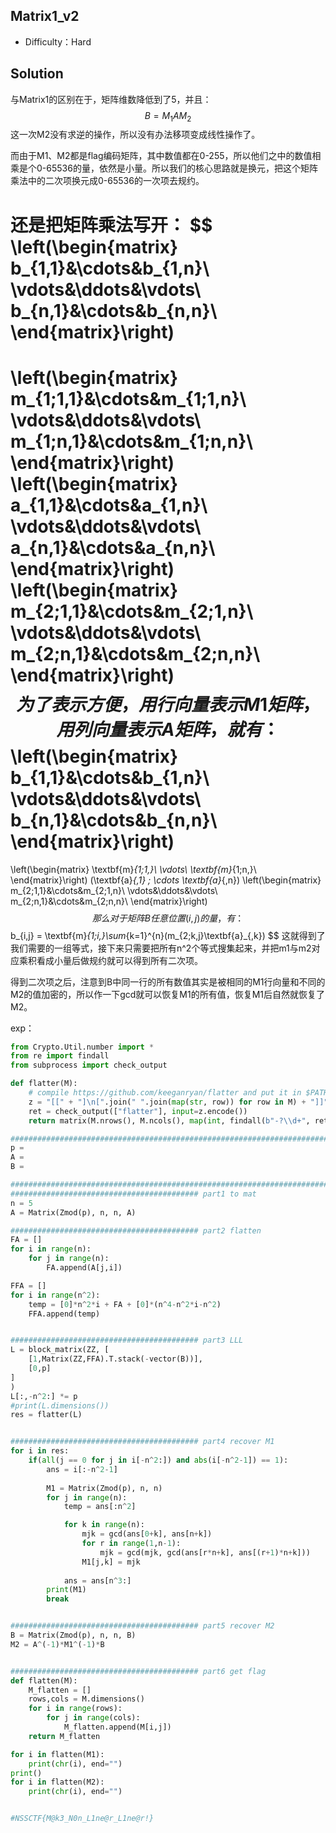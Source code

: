 ## Matrix1_v2

+ Difficulty：Hard

## Solution

与Matrix1的区别在于，矩阵维数降低到了5，并且：
$$
B = M_1AM_2
$$
这一次M2没有求逆的操作，所以没有办法移项变成线性操作了。

而由于M1、M2都是flag编码矩阵，其中数值都在0-255，所以他们之中的数值相乘是个0-65536的量，依然是小量。所以我们的核心思路就是换元，把这个矩阵乘法中的二次项换元成0-65536的一次项去规约。

还是把矩阵乘法写开：
$$
\left(\begin{matrix}
b_{1,1}&\cdots&b_{1,n}\\
\vdots&\ddots&\vdots\\
b_{n,1}&\cdots&b_{n,n}\\
\end{matrix}\right)
=
\left(\begin{matrix}
m_{1\;1,1}&\cdots&m_{1\;1,n}\\
\vdots&\ddots&\vdots\\
m_{1\;n,1}&\cdots&m_{1\;n,n}\\
\end{matrix}\right)
\left(\begin{matrix}
a_{1,1}&\cdots&a_{1,n}\\
\vdots&\ddots&\vdots\\
a_{n,1}&\cdots&a_{n,n}\\
\end{matrix}\right)
\left(\begin{matrix}
m_{2\;1,1}&\cdots&m_{2\;1,n}\\
\vdots&\ddots&\vdots\\
m_{2\;n,1}&\cdots&m_{2\;n,n}\\
\end{matrix}\right)
$$
为了表示方便，用行向量表示M1矩阵，用列向量表示A矩阵，就有：
$$
\left(\begin{matrix}
b_{1,1}&\cdots&b_{1,n}\\
\vdots&\ddots&\vdots\\
b_{n,1}&\cdots&b_{n,n}\\
\end{matrix}\right)
=
\left(\begin{matrix}
\textbf{m}_{1\;1,}\\
\vdots\\
\textbf{m}_{1\;n,}\\
\end{matrix}\right)
(\textbf{a}_{,1} \; \cdots \textbf{a}_{,n})
\left(\begin{matrix}
m_{2\;1,1}&\cdots&m_{2\;1,n}\\
\vdots&\ddots&\vdots\\
m_{2\;n,1}&\cdots&m_{2\;n,n}\\
\end{matrix}\right)
$$
那么对于矩阵B任意位置(i,j)的量，有：
$$
b_{i,j} = \textbf{m}_{1\;i,}\sum_{k=1}^{n}(m_{2\;k,j}\textbf{a}_{,k})
$$
这就得到了我们需要的一组等式，接下来只需要把所有n^2个等式搜集起来，并把m1与m2对应乘积看成小量后做规约就可以得到所有二次项。

得到二次项之后，注意到B中同一行的所有数值其实是被相同的M1行向量和不同的M2的值加密的，所以作一下gcd就可以恢复M1的所有值，恢复M1后自然就恢复了M2。

exp：

```python
from Crypto.Util.number import *
from re import findall
from subprocess import check_output

def flatter(M):
    # compile https://github.com/keeganryan/flatter and put it in $PATH
    z = "[[" + "]\n[".join(" ".join(map(str, row)) for row in M) + "]]"
    ret = check_output(["flatter"], input=z.encode())
    return matrix(M.nrows(), M.ncols(), map(int, findall(b"-?\\d+", ret)))

############################################################################################### data
p = 
A = 
B = 

############################################################################################### exp
########################################## part1 to mat
n = 5
A = Matrix(Zmod(p), n, n, A)

########################################## part2 flatten
FA = []
for i in range(n):
    for j in range(n):
        FA.append(A[j,i])

FFA = []
for i in range(n^2):
    temp = [0]*n^2*i + FA + [0]*(n^4-n^2*i-n^2)
    FFA.append(temp)


########################################## part3 LLL
L = block_matrix(ZZ, [
    [1,Matrix(ZZ,FFA).T.stack(-vector(B))],
    [0,p]
]
)
L[:,-n^2:] *= p
#print(L.dimensions())
res = flatter(L)


########################################## part4 recover M1
for i in res:
    if(all(j == 0 for j in i[-n^2:]) and abs(i[-n^2-1]) == 1):
        ans = i[:-n^2-1]
        
        M1 = Matrix(Zmod(p), n, n)
        for j in range(n):
            temp = ans[:n^2]

            for k in range(n):
                mjk = gcd(ans[0+k], ans[n+k])
                for r in range(1,n-1):
                    mjk = gcd(mjk, gcd(ans[r*n+k], ans[(r+1)*n+k]))
                M1[j,k] = mjk
            
            ans = ans[n^3:]
        print(M1)
        break


########################################## part5 recover M2
B = Matrix(Zmod(p), n, n, B)
M2 = A^(-1)*M1^(-1)*B


########################################## part6 get flag
def flatten(M):
    M_flatten = []
    rows,cols = M.dimensions()
    for i in range(rows):
        for j in range(cols):
            M_flatten.append(M[i,j])
    return M_flatten

for i in flatten(M1):
    print(chr(i), end="")
print()
for i in flatten(M2):
    print(chr(i), end="")


#NSSCTF{M@k3_N0n_L1ne@r_L1ne@r!}
```

